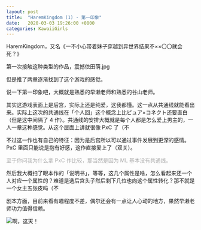 ```yaml
---
layout: post
title:  "HaremKingdom (1) - 第一印象"
date:   2020-03-03 19:26:00 +0800
categories: KawaiiGirls
---
```


HaremKingdom，又名《一不小心带着妹子穿越到异世界结果不××〇〇就会死？》

第一次接触这种类型的作品，震撼依田萌.jpg

但是推了两章逐渐找到了这个游戏的感觉。

说一下第一印象吧，大概就是熟悉的早濑老师和熟悉的谷山老师。

其实这游戏表面上是后宫，实际上还是纯爱，这我都懂。这一点从共通线就能看出来。实际上这次的共通线在「个人回」这个概念上比ピュア×コネクト还要直白（但是这中间隔了 4 作）。共通线的安排大概就是每个人都是怎么爱上男主的，一人一章这种感觉。从这个层面上讲就很像 PxC 了（不

不过这一作也有自己的特征：因为是后宫所以可以通过事件发展到更深的感情。PxC 里面只能说是抱有好感，这作直接爱上了（双关）。

<p style="color: #AAAAAA">至于你问我为什么拿 PxC 作比较，那当然是因为 ML 基本没有共通线。</p>

然后我大概扫了眼本作的「说明书」，等等，这几个属性是啥，怎么看起来还一个人对应一个属性的？难道是选后宫头子然后剩下几位也向这个属性转化？那不就是一个女主五张皮吗（不

剧本方面，目前来看有趣程度不差，偶尔还会有一点让人心动的地方，果然早濑老师功力值得信赖。



![啊，这天！](http://yoro.xyz/image/hak.png)